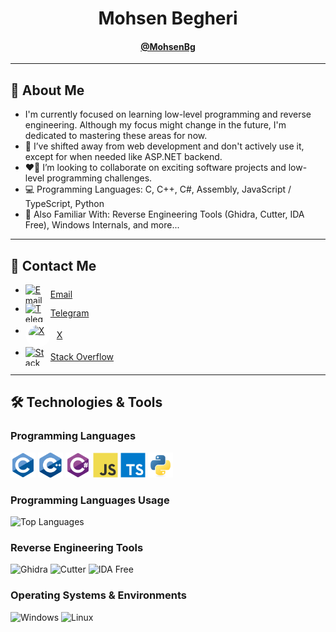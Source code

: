 <h1 align="center">Mohsen Begheri</h1>
<h4 align="center">
  <a href="https://github.com/MohsenBg" target="_blank">@MohsenBg</a>
</h4>

<hr>

<h2>👀 About Me</h2>
<ul>
  <li>I'm currently focused on learning low-level programming and reverse engineering. Although my focus might change in the future, I'm dedicated to mastering these areas for now.</li>
  <li>🚫 I’ve shifted away from web development and don't actively use it, except for when needed like ASP.NET backend.</li>
  <li>❤️‍🔥 I’m looking to collaborate on exciting software projects and low-level programming challenges.</li>
  <li>💻 Programming Languages: C, C++, C#, Assembly, JavaScript / TypeScript, Python</li>
  <li>🔧 Also Familiar With: Reverse Engineering Tools (Ghidra, Cutter, IDA Free), Windows Internals, and more...</li>
</ul>

<hr>

<h2>📧 Contact Me</h2>
<ul>
  <li>
    <a style="display: flex; align-items: center;" href="mailto:moh.1380.1393@gmail.com">
      <img src="https://img.icons8.com/?size=30&id=108806&format=png" alt="Email" height="30" width="30">
      <span style="margin-left: 10px;">Email</span>
    </a>
  </li>
  <li>
    <a style="display: flex; align-items: center;" href="https://t.me/Mohsenbg1">
      <img src="https://img.icons8.com/?size=30&id=63306&format=png" alt="Telegram" height="30" width="30">
      <span style="margin-left: 10px;">Telegram</span>
    </a>
  </li>
  <li>
    <a style="display: flex; align-items: center;" href="https://x.com/Mohsen_Bg1" target="_blank">
      <img src="https://upload.wikimedia.org/wikipedia/commons/thumb/c/ce/X_logo_2023.svg/300px-X_logo_2023.svg.png"
        alt="X" height="30" width="30" style="background-color: white; border-radius: 50%; padding: 5px;">
      <span style="margin-left: 10px;">X</span>
    </a>
  </li>
  <li>
    <a style="display: flex; align-items: center;" href="https://stackoverflow.com/users/15462691" target="_blank">
      <img src="https://raw.githubusercontent.com/rahuldkjain/github-profile-readme-generator/master/src/images/icons/Social/stack-overflow.svg" alt="Stack Overflow" height="30" width="30">
      <span style="margin-left: 10px;">Stack Overflow</span>
    </a>
  </li>
</ul>

<hr>

<h2>🛠️ Technologies & Tools</h2>

<h3>Programming Languages</h3>
<p>
  <img src="https://raw.githubusercontent.com/devicons/devicon/master/icons/c/c-original.svg" alt="C" width="40" height="40">
  <img src="https://raw.githubusercontent.com/devicons/devicon/master/icons/cplusplus/cplusplus-original.svg" alt="C++" width="40" height="40">
  <img src="https://raw.githubusercontent.com/devicons/devicon/master/icons/csharp/csharp-original.svg" alt="C#" width="40" height="40">
  <img src="https://raw.githubusercontent.com/devicons/devicon/master/icons/javascript/javascript-original.svg" alt="JavaScript" width="40" height="40">
  <img src="https://raw.githubusercontent.com/devicons/devicon/master/icons/typescript/typescript-original.svg" alt="TypeScript" width="40" height="40">
  <img src="https://raw.githubusercontent.com/devicons/devicon/master/icons/python/python-original.svg" alt="Python" width="40" height="40">
</p>

<h3>Programming Languages Usage</h3>
<p>
  <img src="https://github-readme-stats.vercel.app/api/top-langs/?username=mohsenbg&hide=css,scss,html&layout=pie&langs_count=10&theme=radical" alt="Top Languages">
</p>

<h3>Reverse Engineering Tools</h3>
<p>
  <img src="https://ghidra-sre.org/images/GHIDRA_1.png" alt="Ghidra" width="60" height="40">
  <img src="https://cutter.re/assets/images/cutter-small.svg" alt="Cutter" width="40" height="40">
  <img src="https://static.wikitide.net/zenithwiki/0/0d/IDAIcon.png" alt="IDA Free" width="40" height="40">
</p>

<h3>Operating Systems & Environments</h3>
<p>
  <img src="https://img.icons8.com/color/48/000000/windows-10.png" alt="Windows">
  <img src="https://img.icons8.com/color/48/000000/linux.png" alt="Linux">
</p>
